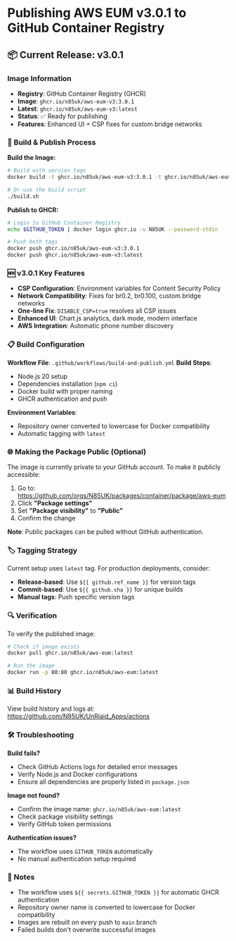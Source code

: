 # Publishing AWS EUM v3.0.1 to GitHub Container Registry

## 📦 Current Release: v3.0.1

### Image Information
- **Registry**: GitHub Container Registry (GHCR)
- **Image**: `ghcr.io/n85uk/aws-eum-v3:3.0.1`
- **Latest**: `ghcr.io/n85uk/aws-eum-v3:latest`
- **Status**: ✅ Ready for publishing
- **Features**: Enhanced UI + CSP fixes for custom bridge networks

### 🔄 Build & Publish Process

**Build the Image:**
```bash
# Build with version tags
docker build -t ghcr.io/n85uk/aws-eum-v3:3.0.1 -t ghcr.io/n85uk/aws-eum-v3:latest .

# Or use the build script
./build.sh
```

**Publish to GHCR:**
```bash
# Login to GitHub Container Registry
echo $GITHUB_TOKEN | docker login ghcr.io -u N85UK --password-stdin

# Push both tags
docker push ghcr.io/n85uk/aws-eum-v3:3.0.1
docker push ghcr.io/n85uk/aws-eum-v3:latest
```

### 🆕 v3.0.1 Key Features
- **CSP Configuration**: Environment variables for Content Security Policy
- **Network Compatibility**: Fixes for br0.2, br0.100, custom bridge networks
- **One-line Fix**: `DISABLE_CSP=true` resolves all CSP issues
- **Enhanced UI**: Chart.js analytics, dark mode, modern interface
- **AWS Integration**: Automatic phone number discovery

### 📋 Build Configuration

**Workflow File**: `.github/workflows/build-and-publish.yml`
**Build Steps**:
- Node.js 20 setup
- Dependencies installation (`npm ci`)
- Docker build with proper naming
- GHCR authentication and push

**Environment Variables**:
- Repository owner converted to lowercase for Docker compatibility
- Automatic tagging with `latest`

### 🌐 Making the Package Public (Optional)

The image is currently private to your GitHub account. To make it publicly accessible:

1. Go to: https://github.com/orgs/N85UK/packages/container/package/aws-eum
2. Click **"Package settings"**
3. Set **"Package visibility"** to **"Public"**
4. Confirm the change

**Note**: Public packages can be pulled without GitHub authentication.

### 🏷️ Tagging Strategy

Current setup uses `latest` tag. For production deployments, consider:

- **Release-based**: Use `${{ github.ref_name }}` for version tags
- **Commit-based**: Use `${{ github.sha }}` for unique builds
- **Manual tags**: Push specific version tags

### 🔍 Verification

To verify the published image:

```bash
# Check if image exists
docker pull ghcr.io/n85uk/aws-eum:latest

# Run the image
docker run -p 80:80 ghcr.io/n85uk/aws-eum:latest
```

### 📊 Build History

View build history and logs at:
https://github.com/N85UK/UnRiaid_Apps/actions

### 🛠️ Troubleshooting

**Build fails?**
- Check GitHub Actions logs for detailed error messages
- Verify Node.js and Docker configurations
- Ensure all dependencies are properly listed in `package.json`

**Image not found?**
- Confirm the image name: `ghcr.io/n85uk/aws-eum:latest`
- Check package visibility settings
- Verify GitHub token permissions

**Authentication issues?**
- The workflow uses `GITHUB_TOKEN` automatically
- No manual authentication setup required

### 📝 Notes

- The workflow uses `${{ secrets.GITHUB_TOKEN }}` for automatic GHCR authentication
- Repository owner name is converted to lowercase for Docker compatibility
- Images are rebuilt on every push to `main` branch
- Failed builds don't overwrite successful images
